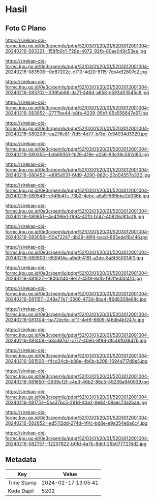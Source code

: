 # Hasil

## Foto C Plano

https://sirekap-obj-formc.kpu.go.id/0e3c/pemilu/pdpr/52/03/01/20/01/5203012001004-20240216-083321--158fb0c1-728e-4072-92fb-80ae049c53ee.jpg

https://sirekap-obj-formc.kpu.go.id/0e3c/pemilu/pdpr/52/03/01/20/01/5203012001004-20240216-083506--0d87202c-c710-4d20-8115-7eb4df2807c2.jpg

https://sirekap-obj-formc.kpu.go.id/0e3c/pemilu/pdpr/52/03/01/20/01/5203012001004-20240216-083702--339fab88-da71-446d-a658-e593d03545c8.jpg

https://sirekap-obj-formc.kpu.go.id/0e3c/pemilu/pdpr/52/03/01/20/01/5203012001004-20240216-083952--2777be44-b8fa-4239-95b1-85a556647e67.jpg

https://sirekap-obj-formc.kpu.go.id/0e3c/pemilu/pdpr/52/03/01/20/01/5203012001004-20240216-080208--ea276e81-7fd5-4d77-bf3d-7c94034d3329.jpg

https://sirekap-obj-formc.kpu.go.id/0e3c/pemilu/pdpr/52/03/01/20/01/5203012001004-20240216-080355--bdb69351-1b26-419e-a056-93e39c592d60.jpg

https://sirekap-obj-formc.kpu.go.id/0e3c/pemilu/pdpr/52/03/01/20/01/5203012001004-20240216-080452--e885d031-6fd9-4290-882c-22d04557b332.jpg

https://sirekap-obj-formc.kpu.go.id/0e3c/pemilu/pdpr/52/03/01/20/01/5203012001004-20240216-080548--e149b41c-73b2-4ebc-a5a9-569bbe2d036b.jpg

https://sirekap-obj-formc.kpu.go.id/0e3c/pemilu/pdpr/52/03/01/20/01/5203012001004-20240216-080651--4e4f96e1-f694-42f0-b147-40828c9fbcf9.jpg

https://sirekap-obj-formc.kpu.go.id/0e3c/pemilu/pdpr/52/03/01/20/01/5203012001004-20240216-083058--50e72247-db29-48f4-bacd-865ede16a146.jpg

https://sirekap-obj-formc.kpu.go.id/0e3c/pemilu/pdpr/52/03/01/20/01/5203012001004-20240216-080900--65ff414a-a9a9-4181-a3de-8a8f550014f3.jpg

https://sirekap-obj-formc.kpu.go.id/0e3c/pemilu/pdpr/52/03/01/20/01/5203012001004-20240216-081027--1800d140-9e12-45f8-9afb-f92ffed30410.jpg

https://sirekap-obj-formc.kpu.go.id/0e3c/pemilu/pdpr/52/03/01/20/01/5203012001004-20240216-081157--349a77e7-3566-473d-8ba4-ff6d8308e68c.jpg

https://sirekap-obj-formc.kpu.go.id/0e3c/pemilu/pdpr/52/03/01/20/01/5203012001004-20240216-081304--ba72dc6c-bf11-4ef6-8809-f46db4bf247a.jpg

https://sirekap-obj-formc.kpu.go.id/0e3c/pemilu/pdpr/52/03/01/20/01/5203012001004-20240216-081409--63cd9767-c717-40e0-8f88-dfc46f63847b.jpg

https://sirekap-obj-formc.kpu.go.id/0e3c/pemilu/pdpr/52/03/01/20/01/5203012001004-20240216-081506--f4cd34cb-b88e-4b6b-b208-1694d717d9e5.jpg

https://sirekap-obj-formc.kpu.go.id/0e3c/pemilu/pdpr/52/03/01/20/01/5203012001004-20240216-081650--2939cf2f-c4e3-46b2-86c5-49239a940039.jpg

https://sirekap-obj-formc.kpu.go.id/0e3c/pemilu/pdpr/52/03/01/20/01/5203012001004-20240216-081751--5ba37bc5-291d-43a2-9e84-08aec74a2bae.jpg

https://sirekap-obj-formc.kpu.go.id/0e3c/pemilu/pdpr/52/03/01/20/01/5203012001004-20240216-082652--ed5112dd-274d-4f4c-bd8e-e9a354e6a6c4.jpg

https://sirekap-obj-formc.kpu.go.id/0e3c/pemilu/pdpr/52/03/01/20/01/5203012001004-20240216-082757--12207822-b0fd-4a7b-8dcf-25b077727dd2.jpg


## Metadata

| Key        | Value               |
| ---------- | ------------------- |
| Time Stamp | 2024-02-17 13:05:41 |
| Kode Dapil | 5202                |



